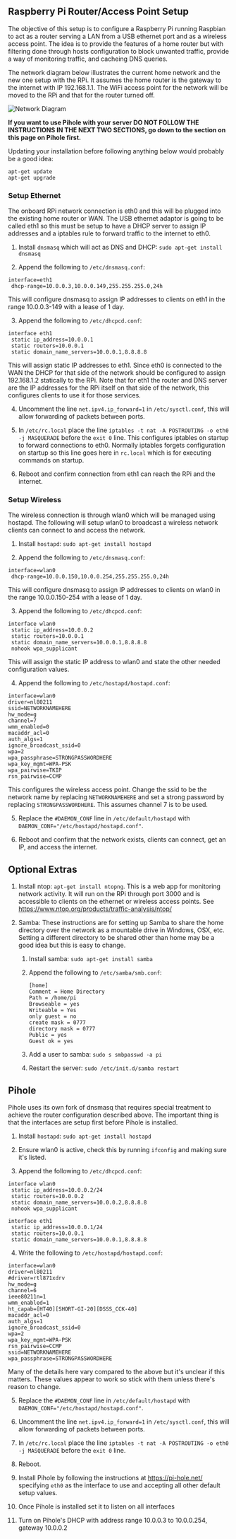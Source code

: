 
## Raspberry Pi Router/Access Point Setup

The objective of this setup is to configure a Raspberry Pi running Raspbian to act as a router serving a LAN from a USB ethernet port
and as a wireless access point. The idea is to provide the features of a home router but with filtering done through
hosts configuration to block unwanted traffic, provide a way of monitoring traffic, and cacheing DNS queries.

The network diagram below illustrates the current home network and the new one setup with the RPi. It assumes the home router is the gateway to the internet with IP 192.168.1.1. The WiFi access point for the network will be moved to the RPi and that for the router turned off.

![Network Diagram](PiDiagram.png)

**If you want to use Pihole with your server DO NOT FOLLOW THE INSTRUCTIONS IN THE NEXT TWO SECTIONS, go down to the section on this page on Pihole first.**

Updating your installation before following anything below would probably be a good idea:

    apt-get update
    apt-get upgrade

### Setup Ethernet

The onboard RPi network connection is eth0 and this will be plugged into the existing home router or WAN. The USB ethernet
adaptor is going to be called eth1 so this must be setup to have a DHCP server to assign IP addresses and a iptables rule
to forward traffic to the internet to eth0.

 1. Install `dnsmasq` which will act as DNS and DHCP: `sudo apt-get install dnsmasq`
 
 2. Append the following to `/etc/dnsmasq.conf`:
``` 
interface=eth1
 dhcp-range=10.0.0.3,10.0.0.149,255.255.255.0,24h
```      
   This will configure dnsmasq to assign IP addresses to clients on eth1 in the range 10.0.0.3-149 with a lease of 1 day. 

 3. Append the following to `/etc/dhcpcd.conf`:
``` 
interface eth1
 static ip_address=10.0.0.1
 static routers=10.0.0.1
 static domain_name_servers=10.0.0.1,8.8.8.8
```     
   This will assign static IP addresses to eth1. Since eth0 is connected to the WAN the DHCP for that side of
   the network should be configured to assign 192.168.1.2 statically to the RPi. Note that for eth1 the router and
   DNS server are the IP addresses for the RPi itself on that side of the network, this configures clients to use it for
   those services.

 4. Uncomment the line `net.ipv4.ip_forward=1` in `/etc/sysctl.conf`, this will allow forwarding of packets between ports.
 
 5. In `/etc/rc.local` place the line `iptables -t nat -A POSTROUTING -o eth0 -j MASQUERADE` before the `exit 0` line. This
  configures iptables on startup to forward connections to eth0. Normally iptables forgets configuration on startup so this
  line goes here in `rc.local` which is for executing commands on startup. 
 
 6. Reboot and confirm connection from eth1 can reach the RPi and the internet.
 
### Setup Wireless

The wireless connection is through wlan0 which will be managed using hostapd. The following will setup wlan0 to broadcast a wireless network clients can connect to and access the network.

 1. Install `hostapd`: `sudo apt-get install hostapd`
 
 2. Append the following to `/etc/dnsmasq.conf`:
``` 
interface=wlan0
 dhcp-range=10.0.0.150,10.0.0.254,255.255.255.0,24h
```
   This will configure dnsmasq to assign IP addresses to clients on wlan0 in the range 10.0.0.150-254 with a lease of 1 day.
   
 3. Append the following to `/etc/dhcpcd.conf`:
``` 
interface wlan0
 static ip_address=10.0.0.2
 static routers=10.0.0.1
 static domain_name_servers=10.0.0.1,8.8.8.8
 nohook wpa_supplicant
```
  This will assign the static IP address to wlan0 and state the other needed configuration values.
  
 4. Append the following to `/etc/hostapd/hostapd.conf`:
``` 
interface=wlan0
driver=nl80211
ssid=NETWORKNAMEHERE
hw_mode=g
channel=7
wmm_enabled=0
macaddr_acl=0
auth_algs=1
ignore_broadcast_ssid=0
wpa=2
wpa_passphrase=STRONGPASSWORDHERE
wpa_key_mgmt=WPA-PSK
wpa_pairwise=TKIP
rsn_pairwise=CCMP
```    
  This configures the wireless access point. Change the ssid to be the network name by replacing `NETWORKNAMEHERE` and 
  set a strong password by replacing `STRONGPASSWORDHERE`. This assumes channel 7 is to be used.
  
 5. Replace the `#DAEMON_CONF` line in `/etc/default/hostapd` with `DAEMON_CONF="/etc/hostapd/hostapd.conf"`.
 
 6. Reboot and confirm that the network exists, clients can connect, get an IP, and access the internet.
 
## Optional Extras

1. Install ntop: `apt-get install ntopng`. This is a web app for monitoring network activity. It will run on the RPi 
  through port 3000 and is accessible to clients on the ethernet or wireless access points. See https://www.ntop.org/products/traffic-analysis/ntop/
  
2. Samba: These instructions are for setting up Samba to share the home directory over the network as a mountable drive in Windows, OSX, etc. Setting a different directory to be shared other than home may be a good idea but this is easy to change.

   1. Install samba: `sudo apt-get install samba`

   2. Append the following to `/etc/samba/smb.conf`:

          [home]
          Comment = Home Directory
          Path = /home/pi
          Browseable = yes
          Writeable = Yes
          only guest = no
          create mask = 0777
          directory mask = 0777
          Public = yes
          Guest ok = yes
    
   3. Add a user to samba: `sudo s smbpasswd -a pi` 

   4. Restart the server: `sudo /etc/init.d/samba restart`
  
## Pihole

Pihole uses its own fork of dnsmasq that requires special treatment to achieve the router configuration described above. The important thing is that the interfaces are setup first before Pihole is installed. 

1. Install `hostapd`: `sudo apt-get install hostapd`
 
2. Ensure wlan0 is active, check this by running `ifconfig` and making sure it's listed.

3. Append the following to `/etc/dhcpcd.conf`:
```
interface wlan0
 static ip_address=10.0.0.2/24
 static routers=10.0.0.2
 static domain_name_servers=10.0.0.2,8.8.8.8
 nohook wpa_supplicant

interface eth1
 static ip_address=10.0.0.1/24
 static routers=10.0.0.1
 static domain_name_servers=10.0.0.1,8.8.8.8
```
4. Write the following to `/etc/hostapd/hostapd.conf`:
```
interface=wlan0
driver=nl80211
#driver=rtl871xdrv
hw_mode=g
channel=6
ieee80211n=1
wmm_enabled=1
ht_capab=[HT40][SHORT-GI-20][DSSS_CCK-40]
macaddr_acl=0
auth_algs=1
ignore_broadcast_ssid=0
wpa=2
wpa_key_mgmt=WPA-PSK
rsn_pairwise=CCMP
ssid=NETWORKNAMEHERE
wpa_passphrase=STRONGPASSWORDHERE
```
Many of the details here vary compared to the above but it's unclear if this matters. These values appear to work so stick with them unless there's reason to change.

5. Replace the `#DAEMON_CONF` line in `/etc/default/hostapd` with `DAEMON_CONF="/etc/hostapd/hostapd.conf"`.

6. Uncomment the line `net.ipv4.ip_forward=1` in `/etc/sysctl.conf`, this will allow forwarding of packets between ports.
 
7. In `/etc/rc.local` place the line `iptables -t nat -A POSTROUTING -o eth0 -j MASQUERADE` before the `exit 0` line. 

8. Reboot.

9. Install Pihole by following the instructions at https://pi-hole.net/ specifying `eth0` as the interface to use and accepting all other default setup values.

10. Once Pihole is installed set it to listen on all interfaces

11. Turn on Pihole's DHCP with address range 10.0.0.3 to 10.0.0.254, gateway 10.0.0.2


